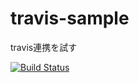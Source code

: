 travis-sample
=============

travis連携を試す

[![Build Status](https://travis-ci.org/eiryu/travis-sample.png?branch=master)](https://travis-ci.org/eiryu/travis-sample)
